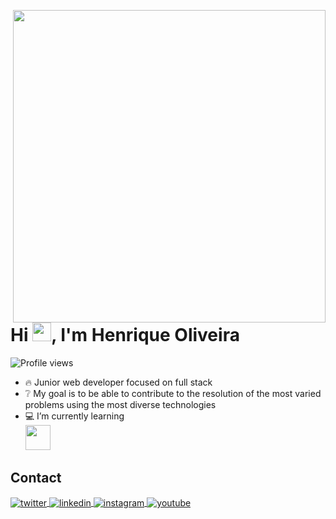 <img align="right" height="500cm"
src="https://raw.githubusercontent.com/gist/holiveira07/b34a75230c0f3fa5c127e6f9e1fadbe0/raw/5f78f670ec9e72d37a553f37969a6e524b33cbdd/githubcard.svg">
<h1 align="left">Hi <img src="https://raw.githubusercontent.com/kaueMarques/kaueMarques/master/hi.gif" height="30px">, I'm Henrique Oliveira</h1>
<p align="left"> <img src="https://komarev.com/ghpvc/?username=holiveira07&color=yellow" alt="Profile views"/> </p>


- 🔥 Junior web developer focused on full stack
- ❔ My goal is to be able to contribute to the resolution of the most varied problems using the most diverse technologies
- 💻 I’m currently learning <br> <img left="right" height="40cm"
src="https://raw.githubusercontent.com/gist/holiveira07/b34a75230c0f3fa5c127e6f9e1fadbe0/raw/6b66e74c538c9518c8b44bd6ac0d1743f03cef42/githubcard1.svg">



## Contact

<!--<p align="left" style="background:yellow">

<a href="https://codepen.io/maykbrito" target="_blank">
  <img align="center" src="https://img.shields.io/badge/-maykbrito-05122A?style=flat&logo=codepen" alt="codepen"/>
</a> -->
<a href="" target="_blank">
  <img align="center" src="https://img.shields.io/badge/-holiveira07-05122A?style=flat&logo=twitter" alt="twitter"/>  
</a>
<a href="https://www.linkedin.com/in/henriqueoliveira07/" target="_blank">
  <img align="center" src="https://img.shields.io/badge/-holiveira07-05122A?style=flat&logo=linkedin" alt="linkedin"/>
</a>
<a href="https://www.instagram.com/holiveira_07/" target="_blank">
 <img align="center" src="https://img.shields.io/badge/-holiveira07-05122A?style=flat&logo=instagram" alt="instagram"/>
</a>
<a href="" target="_blank">
 <img align="center" src="https://img.shields.io/badge/-holiveira07-05122A?style=flat&logo=youtube" alt="youtube"/>
</a>
</p> 


